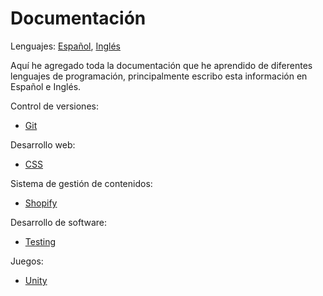 # Documentación

Lenguajes: [Español](https://github.com/danielmoreno58/documentation/tree/master/README.es.md), [Inglés](https://github.com/danielmoreno58/documentation/tree/master/README.md)

Aquí he agregado toda la documentación que he aprendido de diferentes lenguajes de programación, principalmente escribo esta información en Español e Inglés.

Control de versiones:

* [Git](https://github.com/danielmoreno58/documentation/tree/master/Git)

Desarrollo web:

* [CSS](https://github.com/danielmoreno58/documentation/tree/master/CSS)

Sistema de gestión de contenidos:

* [Shopify](https://github.com/danielmoreno58/documentation/tree/master/Shopify)

Desarrollo de software:

* [Testing](https://github.com/danielmoreno58/documentation/tree/master/Testing)

Juegos:

* [Unity](https://github.com/danielmoreno58/documentation/tree/master/Unity)